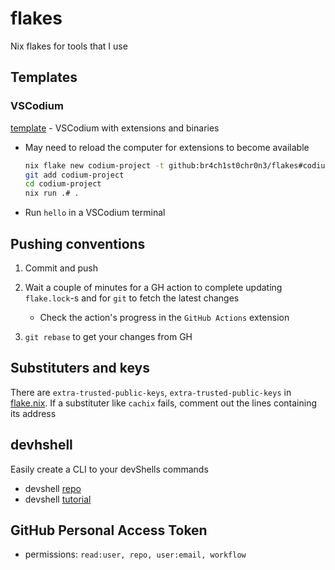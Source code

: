 # flakes

Nix flakes for tools that I use

## Templates

### VSCodium

[template](./codium/template/flake.nix) - VSCodium with extensions and binaries

- May need to reload the computer for extensions to become available

   ```sh
   nix flake new codium-project -t github:br4ch1st0chr0n3/flakes#codium
   git add codium-project
   cd codium-project
   nix run .# .
   ```

- Run `hello` in a VSCodium terminal

## Pushing conventions

1. Commit and push

1. Wait a couple of minutes for a GH action to complete updating `flake.lock`-s and for `git` to fetch the latest changes
   - Check the action's progress in the `GitHub Actions` extension

1. `git rebase` to get your changes from GH

## Substituters and keys

There are `extra-trusted-public-keys`, `extra-trusted-public-keys` in [flake.nix](./flake.nix). If a substituter like `cachix` fails, comment out the lines containing its address

## devhshell

Easily create a CLI to your devShells commands

- devshell [repo](https://github.com/numtide/devshell)
- devshell [tutorial](https://yuanwang.ca/posts/getting-started-with-flakes.html#numtidedevshell)

## GitHub Personal Access Token

- permissions: `read:user, repo, user:email, workflow`
